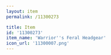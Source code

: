 ```yaml
---
layout: item
permalink: /11300273

title: Item
id: '11300273'
item_name: 'Warrior''s Feral Headgear'
icon_url: '11300007.png'
---
```

